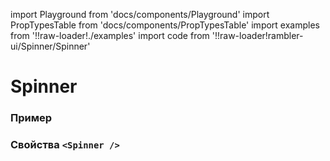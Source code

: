 import Playground from 'docs/components/Playground'
import PropTypesTable from 'docs/components/PropTypesTable'
import examples from '!!raw-loader!./examples'
import code from '!!raw-loader!rambler-ui/Spinner/Spinner'

# Spinner

### Пример
<Playground code={examples} />

### Свойства `<Spinner />`
<PropTypesTable code={code} />
